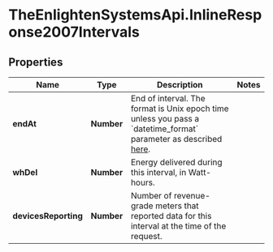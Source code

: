 # TheEnlightenSystemsApi.InlineResponse2007Intervals

## Properties

Name | Type | Description | Notes
------------ | ------------- | ------------- | -------------
**endAt** | **Number** | End of interval. The format is Unix epoch time unless you pass a &#x60;datetime_format&#x60; parameter as described [here](https://developer.enphase.com/docs#Datetimes). | 
**whDel** | **Number** | Energy delivered during this interval, in Watt-hours. | 
**devicesReporting** | **Number** | Number of revenue-grade meters that reported data for this interval at the time of the request. | 


